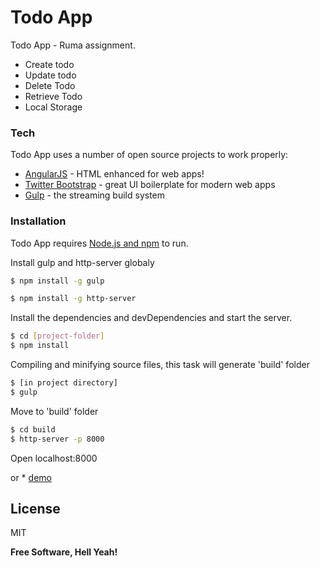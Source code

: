 # Todo App

Todo App - Ruma assignment.

  - Create todo
  - Update todo
  - Delete Todo
  - Retrieve Todo
  - Local Storage

### Tech

Todo App uses a number of open source projects to work properly:

* [AngularJS] - HTML enhanced for web apps!
* [Twitter Bootstrap] - great UI boilerplate for modern web apps
* [Gulp] - the streaming build system

### Installation

Todo App requires [Node.js and npm](https://nodejs.org/) to run.

Install gulp and http-server globaly

```sh
$ npm install -g gulp
```

```sh
$ npm install -g http-server
```
Install the dependencies and devDependencies and start the server.

```sh
$ cd [project-folder]
$ npm install
```

Compiling and minifying source files, this task will generate 'build' folder

```sh
$ [in project directory]
$ gulp
```

Move to 'build' folder
```sh
$ cd build
$ http-server -p 8000
```

Open localhost:8000

or * [demo]







License
----

MIT


**Free Software, Hell Yeah!**

[//]: # (These are reference links used in the body of this note and get stripped out when the markdown processor does its job. There is no need to format nicely because it shouldn't be seen. Thanks SO - http://stackoverflow.com/questions/4823468/store-comments-in-markdown-syntax)


   [dill]: <https://github.com/joemccann/dillinger>
   [demo]: <https://rizqyfaishal.github.io/todoapps/>
   [git-repo-url]: <https://github.com/joemccann/dillinger.git>
   [john gruber]: <http://daringfireball.net>
   [df1]: <http://daringfireball.net/projects/markdown/>
   [markdown-it]: <https://github.com/markdown-it/markdown-it>
   [Ace Editor]: <http://ace.ajax.org>
   [node.js]: <http://nodejs.org>
   [Twitter Bootstrap]: <http://twitter.github.com/bootstrap/>
   [jQuery]: <http://jquery.com>
   [@tjholowaychuk]: <http://twitter.com/tjholowaychuk>
   [express]: <http://expressjs.com>
   [AngularJS]: <http://angularjs.org>
   [Gulp]: <http://gulpjs.com>

   [PlDb]: <https://github.com/joemccann/dillinger/tree/master/plugins/dropbox/README.md>
   [PlGh]: <https://github.com/joemccann/dillinger/tree/master/plugins/github/README.md>
   [PlGd]: <https://github.com/joemccann/dillinger/tree/master/plugins/googledrive/README.md>
   [PlOd]: <https://github.com/joemccann/dillinger/tree/master/plugins/onedrive/README.md>
   [PlMe]: <https://github.com/joemccann/dillinger/tree/master/plugins/medium/README.md>
   [PlGa]: <https://github.com/RahulHP/dillinger/blob/master/plugins/googleanalytics/README.md>
